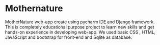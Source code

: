 # Mothernature
MotherNature web-app create using pycharm IDE and Django framework. This is completely educational purpose project to learn new skills and get hands-on experience in developing web-app. We used basic CSS , HTML, JavaScript and bootstrap for front-end and Sqlite as database.
